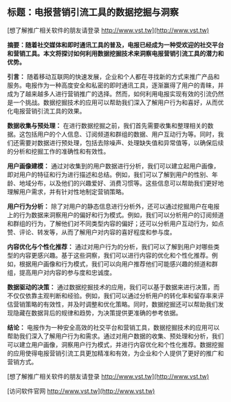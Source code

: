 ## **标题：电报营销引流工具的数据挖掘与洞察**

[想了解推广相关软件的朋友请登录 http://www.vst.tw](http://www.vst.tw)

**摘要：随着社交媒体和即时通讯工具的普及，电报已经成为一种受欢迎的社交平台和营销工具。本文将探讨如何利用数据挖掘技术来洞察电报营销引流工具的潜力和优势。**

**引言：**
随着移动互联网的快速发展，企业和个人都在寻找新的方式来推广产品和服务。电报作为一种高度安全和私密的即时通讯工具，逐渐赢得了用户的青睐，并成为了越来越多人进行营销推广的选择。然而，如何利用电报实现有效的引流仍然是一个挑战。数据挖掘技术的应用可以帮助我们深入了解用户行为和喜好，从而优化电报营销引流工具的效果。

**数据收集与预处理：**
在进行数据挖掘之前，我们首先需要收集和整理相关的数据。这包括用户的个人信息、订阅频道和群组的数据、用户互动行为等。同时，我们还需要对数据进行预处理，包括去除噪声、处理缺失值和异常值等，以确保后续的分析和挖掘工作的准确性和有效性。

**用户画像建模：**
通过对收集到的用户数据进行分析，我们可以建立起用户画像，即对用户的特征和行为进行描述和总结。例如，我们可以了解到用户的性别、年龄、地域分布，以及他们的兴趣爱好、消费习惯等。这些信息可以帮助我们更好地理解用户需求，并有针对性地制定营销策略。

**用户行为分析：**
除了对用户的静态信息进行分析外，还可以通过挖掘用户在电报上的行为数据来洞察用户的偏好和行为模式。例如，我们可以分析用户的订阅频道和群组的行为，了解他们对不同类型内容的偏好；还可以分析用户互动行为，如点赞、评论、转发等，从而了解用户对内容的喜好程度和参与度。

**内容优化与个性化推荐：**
通过对用户行为的分析，我们可以了解到用户对哪些类型的内容更感兴趣。基于这些洞察，我们可以进行内容的优化和个性化推荐。例如，根据用户画像和行为模式，我们可以向用户推荐他们可能感兴趣的频道和群组，提高用户对内容的参与度和忠诚度。

**数据驱动的决策：**
通过数据挖掘技术的应用，我们可以基于数据来进行决策，而不仅仅依靠主观判断和经验。例如，我们可以通过分析用户的转化率和留存率来评估营销策略的有效性，并及时调整和优化策略。同时，数据挖掘还可以帮助我们发现隐藏在数据背后的规律和趋势，为决策提供更准确的参考依据。

**结论：**
电报作为一种安全高效的社交平台和营销工具，数据挖掘技术的应用可以帮助我们深入了解用户行为和需求。通过对用户数据的收集、预处理和分析，我们可以建立用户画像，洞察用户行为模式，并进行内容优化和个性化推荐。数据挖掘的应用使得电报营销引流工具更加精准和有效，为企业和个人提供了更好的推广和营销方式。

[想了解推广相关软件的朋友请登录 http://www.vst.tw](http://www.vst.tw)


[访问软件官网 http://www.vst.tw](http://www.vst.tw)

